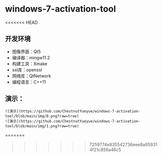 # windows-7-activation-tool
<<<<<<< HEAD

## 开发环境
   + 图像界面：Qt5 
   + 编译器：mingw11.2
   + 构建工具：Xmake
   + ssl库：openssl
   + 网络库：QtNetwork
   + 编程语言：C++11
## 演示：
    ![演示](https://github.com/ChestnutYueyue/windows-7-activation-tool/blob/main/img/0.png?raw=true)
    ![演示](https://github.com/ChestnutYueyue/windows-7-activation-tool/blob/main/img/1.png?raw=true)
=======
>>>>>>> 7259774e835542736eee8a959314f21c856a46c5
